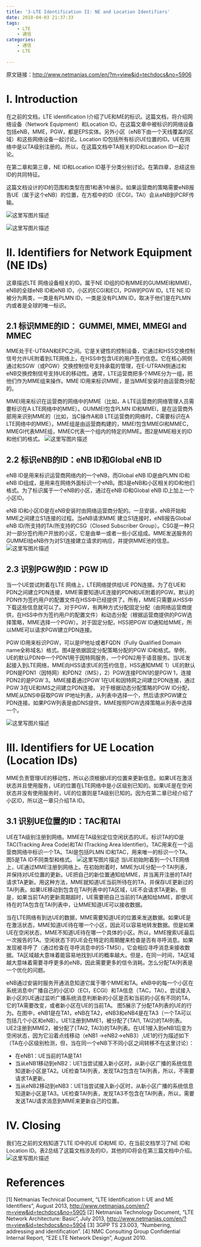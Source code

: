 ```yaml
---
title: '3-LTE Identification II: NE and Location Identifiers'
date: 2018-04-03 21:37:33
tags:
    - LTE
    - 通信
categories:
    - 通信
    - LTE
    
---
```

原文链接：http://www.netmanias.com/en/?m=view&id=techdocs&no=5906

# I. Introduction
在之前的文档，LTE identification I介绍了UE和ME的标识。这篇文档，将介绍网络设备（Network Equipment）和Location ID。在这篇文章中被标识的网络设备包括eNB，MME，PGW，都是EPS实体。另外小区（eNB下由一个天线覆盖的区域）和这些网络设备一起讨论。Location ID包括所有标识UE位置的ID。UE在网络中是以TA级别注册的。所以，在这篇文档中TA相关的ID和Location ID一起讨论。

在第二章和第三章，NE ID和Location ID基于分类分别讨论。在第四章，总结这些ID的共同特征。

这篇文档设计的ID的范围和类型在图1和表1中展示。如果运营商的策略需要eNB报告UE（属于这个eNB）的位置，在方框中的ID（ECGI，TAI）会从eNB到PCRF传输。

![这里写图片描述](http://img.blog.csdn.net/20150910110844615)

![这里写图片描述](http://img.blog.csdn.net/20150910110909495)

# II. Identifiers for Network Equipment (NE IDs)
这章描述LTE 网络设备相关的ID。属于NE ID组的ID有MME的GUMMEI和MMEI，eNB的全球eNB ID和eNB ID，小区的ECGI和ECI，PGW的PGW ID。LTE NE ID被分为两类，一类是有PLMN ID，一类是没有PLMN ID，取决于他们是在PLMN内或者是全球的唯一标识。

## 2.1 标识MME的ID： GUMMEI, MMEI, MMEGI and MMEC
MME处于E-UTRAN和EPC之间。它是关键性的控制设备，它通过和HSS交换控制信号允许UE附着到LTE网络上，在HSS中包含UE的用户签约信息。它在核心网侧通过和SGW（或PGW）交换控制信号支持承载的管理，在E-UTRAN侧通过和eNB交换控制信号支持UE的移动性。通常，LTE运营商把多个MME分为一组，把他们作为MME组来操作。MME ID用来标识MME，是当MME安装时由运营商分配的。

MMEI用来标识在运营商的网络中的MME（比如，A LTE运营商的网络管理人员需要标识在A LTE网络中的MME）。GUMMEI包含PLMN ID和MMEI，是在运营商外部用来识别MME的（比如，当C操作A和B LTE运营商的网络时，C需要标识在A LTE网络中的MME）。MME组是由运营商构建的，MMEI包含MMEGI和MMEC，MMEGI代表MME组，MMEC代表一个组内的特定的MME。图2是MME相关的ID和他们的格式。
![这里写图片描述](http://img.blog.csdn.net/20150910114907732)
## 2.2 标识eNB的ID：eNB ID和Global eNB ID
eNB ID是用来标识运营商网络内的一个eNB，而Global eNB ID是由PLMN ID和eNB ID组成，是用来在网络外面标识一个eNB。图3是eNB和小区相关的ID和他们格式。为了标识属于一个eNB的小区，通过在eNB ID和Global eNB ID上加上一个小区ID。

eNB ID和小区ID是在eNB安装时由网络运营商分配的。一旦安装，eNB开始和MME之间建立S1连接的过程。当eNB请求MME 建立S1连接时，eNB报告Global eNB ID/所支持的TA/所支持的CSG（Closed Subscriber Group）。CSG是一种只对一部分签约用户开放的小区，它是由单一或者一些小区组成。MME发送服务的GUMMEI给eNB作为对S1连接建立请求的响应，并提供MME池的信息。
![这里写图片描述](http://img.blog.csdn.net/20150910120120794)

## 2.3 识别PGW的ID：PGW ID
当一个UE尝试附着在LTE 网络上，LTE网络提供给UE PDN连接。为了在UE和PDN之间建立PDN连接，MME需要知道UE连接的PDN和UE附着的PGW。默认的PDN作为签约用户的配置文件在HSS中已经提供了。所有，MME只需要从HSS中下载这些信息就可以了。对于PGW，有两种方式分配固定分配（由网络运营商提供，在HSS中作为签约用户的配置文件）和动态分配（根据运营商提供的PGW选择策略，MME选择一个PGW）。对于固定分配，HSS把PGW ID通知给MME，所以MME可以请求PGW建立PDN连接。

PGW ID用来标识PGW，可以是IP地址或者FQDN（Fully Qualified Domain name全称域名）格式。图4是依据固定分配策略分配的PGW ID和格式。举例，UE的默认PDN中一个PDN1用于因特网服务，一个PDN2用于语音服务。当UE发起接入到LTE网络，MME向HSS请求UE的签约信息，HSS通知MME 1）UE的默认PDN是PDN1（因特网）和PDN2（IMS），2）PGW连接PDN1的是PGW 1，连接PDN2的是PGW 3。MME接着通过PGW 1在UE和因特网之间建立PDN连接，通过PGW 3在UE和IMS之间建立PDN连接。
对于根据动态分配策略的PGW ID分配，MME从DNS中获取PGW IP地址列表，从列表中选择一个，然后请求PGW建立PDN连接。如果PGW列表是由DNS提供，MME按照PGW选择策略从列表中选择一个。

![这里写图片描述](http://img.blog.csdn.net/20150910122035954)

# III. Identifiers for UE Location (Location IDs)
MME负责管理UE的移动性，所以必须根据UE的位置来更新信息。如果UE在激活状态并且使用服务，UE的位置在LTE网络中是小区级别已知的。如果UE是在空闲状态并没有使用服务时，UE的位置则是TA级别已知的。因为在第二章已经介绍了小区ID，所以这一章只介绍TA ID。

## 3.1 识别UE位置的ID：TAC和TAI
UE在TA级别注册到网络。MME在TA级别定位空闲状态的UE。标识TA的ID是TAC(Tracking Area Code)和TAI (Tracking Area Identifier)。TAC用来在一个运营商网络中标识一个TA。TAI是包括PLMN ID和TAC，用来唯一的标识一个TA。图5是TA ID不同类型和格式。
![这里写图片描述](http://img.blog.csdn.net/20150910133007617)
当UE初始附着到一个LTE网络上，UE通过MME注册到网络上。在初始附着时，MME为UE分配一个TAI列表，并保持对UE位置的更新。UE把自己的新位置通知给MME，并当离开注册的TA时请求TA更新。用这种方法，MME就知道UE当前所待在的TA，并保存UE更新过的TAI列表。如果UE移动到包含在TAI列表中的TA区域，UE不会请求TA更新。但是，如果当前TA的更新周期超时，UE需要把自己当前的TA通知给MME，即使UE待在的TA包含在TAI列表中，让MME知道UE可以接收数据。

当在LTE网络有到达UE的数据，MME需要知道UE的位置来发送数据。如果UE是在激活状态，MME知道UE待在哪一个小区，因此可以容易地转发数据。但是如果UE在空闲状态，MME不知道UE待在哪一个具体的小区。所以，MME搜索UE最后一次报告的TA。空闲状态下的UE会在特定的周期醒来检查是否有寻呼消息。如果发现被寻呼了（通过检查在寻呼消息中的S-TMSI），它会相应寻呼消息来接收数据。TA区域越大意味着能容易地找到UE的概率越大。但是，在同一时间，TA区域越大意味着需要寻呼更多的eNB，因此需要更多的信令消耗。怎么分配TAI列表是一个优化的问题。

eNB通过安装时服务开通消息知道它属于哪个MME和TA。eNB中的每一个小区在系统消息中广播自己的小区ID（ECI，ECGI）和TA信息（TAC，TAI）。尝试接入新小区的UE通过监听广播系统消息判断新的小区是否和当前的小区有不同的TA，它的TA需要改变，或者新小区在UE的当前TA。
图5展示了分配TA列表的UE的行为。在图中，eNB1是在TA1，eNB在TA2，eNB3和eNB4是在TA3（一个TA可以包括几个小区和eNB）。UE1注册到MME1，被分配了{TAI1, TAI2}的TAI列表。UE2注册到MME2，被分配了{TAI2, TAI3}的TAI列表。在UE1接入到eNB1后变为空闲状态，因为它沿着点线移动（eNB1 ->eNB2->eNB3）,UE1的行为描述如下（TA在小区级别检测，但，当在同一个eNB下不同小区之间转移不在这里讨论）：

 - 在eNB1：UE当前的TA是TA1
 - 当从eNB1移动到eNB2：UE1当尝试接入新小区时，从新小区广播的系统信息知道新小区是TA2。UE检查TAI列表，发现TA2包含在TAI列表，所以，不需要请求TA更新。
 - 当从eNB2移动到eNB3：UE1当尝试接入新小区时，从新小区广播的系统信息知道新小区是TA3。UE检查TAI列表，发现TA3不包含在TAI列表，所以，需要发送TAU请求消息到MME来更新自己的位置。

# IV. Closing
我们在之前的文档知道了LTE ID中的UE ID和ME ID，在当前文档学习了NE ID和Location ID。表2总结了这篇文档涉及的ID，其他的ID将会在第三篇文档中介绍。
![这里写图片描述](http://img.blog.csdn.net/20150910140152636)

# References
[1] Netmanias Technical Document, “LTE Identification I: UE and ME Identifiers”, August 2013,
http://www.netmanias.com/en/?m=view&id=techdocs&no=5905
[2] Netmanias Technology Document, “LTE Network Architecture: Basic”, July 2013,
http://www.netmanias.com/en/?m=view&id=techdocs&no=5904
[3] 3GPP TS 23.003, “Numbering, addressing and identification”.
[4] NMC Consulting Group Confidential Internal Report, “E2E LTE Network Design”, August 2010.


